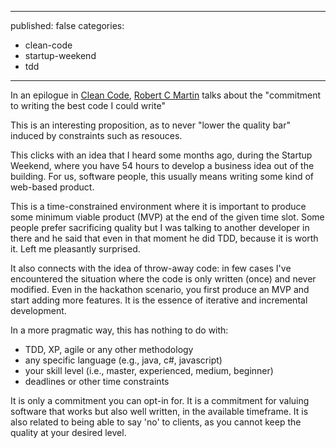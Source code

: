 ----
published: false
categories:
  - clean-code
  - startup-weekend
  - tdd
----

In an epilogue in [Clean Code][clean-code], [Robert C Martin][unclebob] talks about the "commitment to writing the best code I could write"

This is an interesting proposition, as to never "lower the quality bar" induced by constraints such as resouces.

This clicks with an idea that I heard some months ago, during the Startup Weekend, where you have 54 hours to develop a business idea out of the building. For us, software people, this usually means writing some kind of web-based product.

This is a time-constrained environment where it is important to produce some minimum viable product (MVP) at the end of the given time slot. Some people prefer sacrificing quality but I was talking to another developer in there and he said that even in that moment he did TDD, because it is worth it. Left me pleasantly surprised.

It also connects with the idea of throw-away code: in few cases I've encountered the situation where the code is only written (once) and never modified. Even in the hackathon scenario, you first produce an MVP and start adding more features. It is the essence of iterative and incremental development.

In a more pragmatic way, this has nothing to do with:

  * TDD, XP, agile or any other methodology
  * any specific language (e.g., java, c#, javascript)
  * your skill level (i.e., master, experienced, medium, beginner)
  * deadlines or other time constraints
  
It is only a commitment you can opt-in for. It is a commitment for valuing software that works but also well written, in the available timeframe. It is also related to being able to say 'no' to clients, as you cannot keep the quality at your desired level.

[clean-code]: http://www.amazon.com/Clean-code-Handbook-Software-Craftsmanship/dp/0132350882
[unclebob]: https://twitter.com/unclebobmartin
